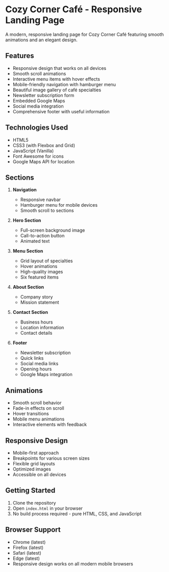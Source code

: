 # Cozy Corner Café - Responsive Landing Page

A modern, responsive landing page for Cozy Corner Café featuring smooth animations and an elegant design.

## Features

- Responsive design that works on all devices
- Smooth scroll animations
- Interactive menu items with hover effects
- Mobile-friendly navigation with hamburger menu
- Beautiful image gallery of café specialties
- Newsletter subscription form
- Embedded Google Maps
- Social media integration
- Comprehensive footer with useful information

## Technologies Used

- HTML5
- CSS3 (with Flexbox and Grid)
- JavaScript (Vanilla)
- Font Awesome for icons
- Google Maps API for location

## Sections

1. **Navigation**
   - Responsive navbar
   - Hamburger menu for mobile devices
   - Smooth scroll to sections

2. **Hero Section**
   - Full-screen background image
   - Call-to-action button
   - Animated text

3. **Menu Section**
   - Grid layout of specialties
   - Hover animations
   - High-quality images
   - Six featured items

4. **About Section**
   - Company story
   - Mission statement

5. **Contact Section**
   - Business hours
   - Location information
   - Contact details

6. **Footer**
   - Newsletter subscription
   - Quick links
   - Social media links
   - Opening hours
   - Google Maps integration

## Animations

- Smooth scroll behavior
- Fade-in effects on scroll
- Hover transitions
- Mobile menu animations
- Interactive elements with feedback

## Responsive Design

- Mobile-first approach
- Breakpoints for various screen sizes
- Flexible grid layouts
- Optimized images
- Accessible on all devices

## Getting Started

1. Clone the repository
2. Open `index.html` in your browser
3. No build process required - pure HTML, CSS, and JavaScript

## Browser Support

- Chrome (latest)
- Firefox (latest)
- Safari (latest)
- Edge (latest)
- Responsive design works on all modern mobile browsers
